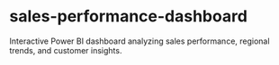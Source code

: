 # sales-performance-dashboard
Interactive Power BI dashboard analyzing sales performance, regional trends, and customer insights.
